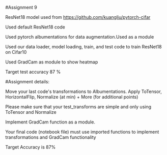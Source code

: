 #Assignment 9

ResNet18 model used from https://github.com/kuangliu/pytorch-cifar 

Used default ResNet18 code 

Used pytorch albumentations for data augmentation.Used as a module

Used our data loader, model loading, train, and test code to train ResNet18 on Cifar10

Used GradCam as module to show heatmap

Target test accuracy 87 %


#Assignment details:

Move your last code's transformations to Albumentations. Apply ToTensor, HorizontalFlip, Normalize (at min) + More (for additional points)

Please make sure that your test_transforms are simple and only using ToTensor and Normalize

Implement GradCam function as a module. 

Your final code (notebook file) must use imported functions to implement transformations and GradCam functionality

Target Accuracy is 87%

